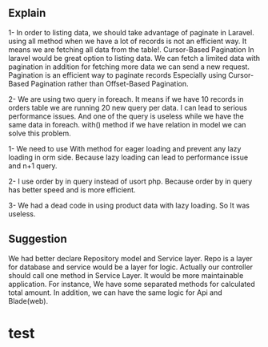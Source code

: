
## Explain

1- In order to listing data, we should take advantage of paginate in Laravel. using all method when we have a lot of records
is not an efficient way. It means we are fetching all data from the table!. Cursor-Based Pagination In laravel would be great option to listing data.
We can fetch a limited data with pagination in addition for fetching more data we can send a new request. Pagination is an efficient way to paginate records
Especially using  Cursor-Based Pagination rather than Offset-Based Pagination.

2- We are using two query in foreach. It means if we have 10 records in orders table we are running 20 new query per data. I can lead to serious performance issues.
And one of the query is useless while we have the same data in foreach. with() method if we have relation in model we can solve this problem.

1- We need to use With method for eager loading and prevent any lazy loading in orm side. Because lazy loading can lead to performance issue and n+1 query.

2- I use order by in query instead of usort php. Because order by in query has better speed and is more efficient.

3- We had a dead code in using product data with lazy loading. So It was useless. 


## Suggestion

We had better declare Repository model and Service layer. Repo is a layer for database and service would be a layer for logic.
Actually our controller should call one method in Service Layer. It would be more maintainable application. For instance, We have some separated methods for 
calculated total amount. In addition, we can have the same logic for Api and Blade(web).
# test
